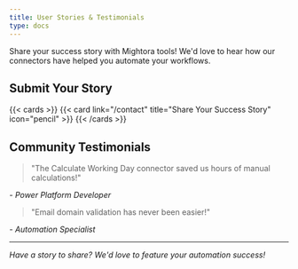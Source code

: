```yaml
---
title: User Stories & Testimonials
type: docs
---
```


Share your success story with Mightora tools! We'd love to hear how our connectors have helped you automate your workflows.

## Submit Your Story

{{< cards >}}
  {{< card link="/contact" title="Share Your Success Story" icon="pencil" >}}
{{< /cards >}}

## Community Testimonials

> "The Calculate Working Day connector saved us hours of manual calculations!"

*- Power Platform Developer*

> "Email domain validation has never been easier!"

*- Automation Specialist*

---

*Have a story to share? We'd love to feature your automation success!*
